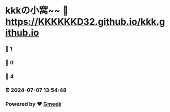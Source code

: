 # kkkの小窝~~ :link: https://KKKKKKD32.github.io/kkk.github.io 
### :page_facing_up: [1](https://KKKKKKD32.github.io/kkk.github.io/tag.html) 
### :speech_balloon: 0 
### :hibiscus: 4 
### :alarm_clock: 2024-07-07 13:54:48 
### Powered by :heart: [Gmeek](https://github.com/Meekdai/Gmeek)
